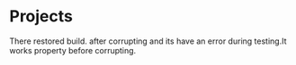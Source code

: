 # Projects
There restored build. after corrupting and its have an error during testing.It works property before corrupting.
